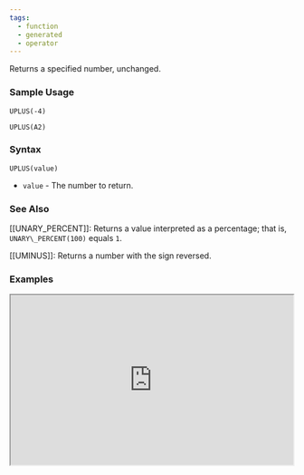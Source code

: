```yaml
---
tags:
  - function
  - generated
  - operator
---
```


Returns a specified number, unchanged.

### Sample Usage

`UPLUS(-4)`

`UPLUS(A2)`

### Syntax

`UPLUS(value)`

* `value` - The number to return.

### See Also

[[UNARY_PERCENT]]: Returns a value interpreted as a percentage; that is, `UNARY\_PERCENT(100)` equals `1`.

[[UMINUS]]: Returns a number with the sign reversed.

### Examples

<iframe height="300" src="https://docs.google.com/spreadsheet/pub?key=0As3tAuweYU9QdGhtQkZWdWs4WG1aUmwtNjF2UVFoTVE&amp;output=html" width="500"></iframe>